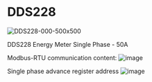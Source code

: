 # DDS228
![DDS228-000-500x500](https://github.com/microrobotics/DDS228/assets/4562957/80fe5f5e-a4f4-4514-ab6f-4418fe84a17c)


DDS228 Energy Meter Single Phase - 50A

Modbus-RTU communication content:
![image](https://github.com/microrobotics/DDS228/assets/4562957/b77d40a4-8421-46c8-a1b8-ea85a761c6f2)

Single phase advance register address
![image](https://github.com/microrobotics/DDS228/assets/4562957/e543d9d6-97b2-4c4c-8e7b-426aede8f79f)


